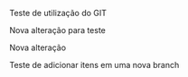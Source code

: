 Teste de utilização do GIT

Nova alteração para teste

Nova alteração


Teste de adicionar itens em uma nova branch